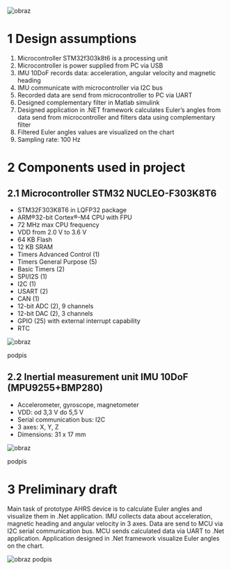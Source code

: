 ![obraz](https://user-images.githubusercontent.com/91827782/154970055-b5efe2ac-b94e-4665-9e20-9a80f040c86a.png)


# 1	Design assumptions

1.	Microcontroller STM32f303k8t6 is a processing unit
2.	Microcontroller is power supplied from PC via USB
3.	IMU 10DoF records data: acceleration, angular velocity and magnetic heading
4.	IMU communicate with microcontroller via I2C bus
5.	Recorded data are send from microcontroller to PC via UART
6.	Designed complementary filter in Matlab simulink
7.	Designed application in .NET framework calculates Euler’s angles from data send from microcontroller and filters data using complementary filter
8.	Filtered Euler angles values are visualized on the chart
9.	Sampling rate: 100 Hz

# 2	Components used in project

## 2.1	Microcontroller STM32 NUCLEO-F303K8T6

-	STM32F303K8T6 in LQFP32 package 
-	ARM®32-bit Cortex®-M4 CPU with FPU 
-	72 MHz max CPU frequency 
-	VDD from 2.0 V to 3.6 V 
-	64 KB Flash 
-	12 KB SRAM 
-	Timers Advanced Control (1) 
-	Timers General Purpose (5) 
-	Basic Timers (2) 
-	SPI/I2S (1) 
-	I2C (1) 
-	USART (2) 
-	CAN (1) 
-	12-bit ADC (2), 9 channels 
-	12-bit DAC (2), 3 channels 
-	GPIO (25) with external interrupt capability 
-	RTC 

![obraz](https://user-images.githubusercontent.com/91827782/154970187-4d8d2fcc-7e6d-4798-a5ae-c0bde61e8bf1.png)

podpis

## 2.2	Inertial measurement unit IMU 10DoF (MPU9255+BMP280)

-	Accelerometer, gyroscope, magnetometer
-	VDD: od 3,3 V do 5,5 V
-	Serial communication bus: I2C
-	3 axes: X, Y, Z
-	Dimensions: 31 x 17 mm

![obraz](https://user-images.githubusercontent.com/91827782/154970284-3146150a-2c28-4735-99d1-7e5ca36c7ad4.png)

podpis

# 3	Preliminary draft

Main task of prototype AHRS device is to calculate Euler angles and visualize them in .Net application. IMU collects data about acceleration, magnetic heading and angular velocity in 3 axes. Data are send to MCU via I2C serial communication bus. MCU sends calculated data via UART to .Net application. Application designed in .Net framework visualize Euler angles on the chart.

![obraz](https://user-images.githubusercontent.com/91827782/154970343-1bf130db-adfc-4af2-8ead-ccda8c1183cf.png)
podpis

